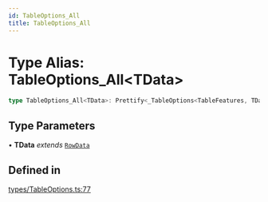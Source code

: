 ```yaml
---
id: TableOptions_All
title: TableOptions_All
---
```


# Type Alias: TableOptions\_All\<TData\>

```ts
type TableOptions_All<TData>: Prettify<_TableOptions<TableFeatures, TData>>;
```

## Type Parameters

• **TData** *extends* [`RowData`](rowdata.md)

## Defined in

[types/TableOptions.ts:77](https://github.com/TanStack/table/blob/b1e6b79157b0debc7222660572b06c8b857f4605/packages/table-core/src/types/TableOptions.ts#L77)

